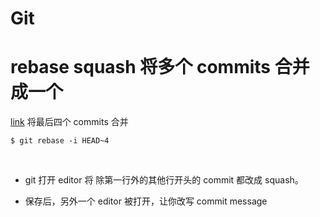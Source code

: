 
# Git #

# rebase squash 将多个 commits 合并成一个 #
[link](http://gitready.com/advanced/2009/02/10/squashing-commits-with-rebase.html)
将最后四个 commits 合并

    $ git rebase -i HEAD~4
    
* git 打开 editor 将 除第一行外的其他行开头的 commit 都改成 squash。

* 保存后，另外一个 editor 被打开，让你改写 commit message

